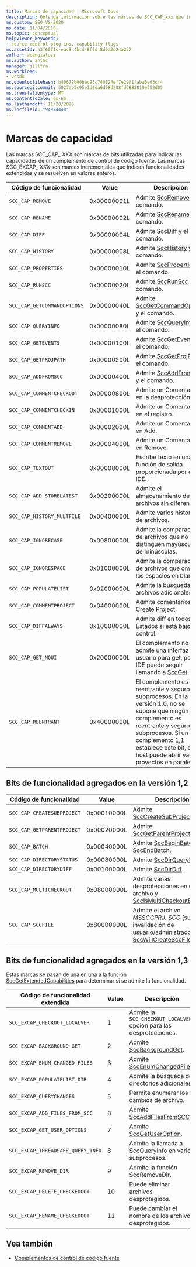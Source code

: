 ```yaml
---
title: Marcas de capacidad | Microsoft Docs
description: Obtenga información sobre las marcas de SCC_CAP_xxx que indican las capacidades de un complemento de control de código fuente y las marcas de SCC_EXCAP_xxx que indican funcionalidades extendidas.
ms.custom: SEO-VS-2020
ms.date: 11/04/2016
ms.topic: conceptual
helpviewer_keywords:
- source control plug-ins, capability flags
ms.assetid: a3f6071c-eac8-4bcd-8ffd-8d0a2d24a252
author: acangialosi
ms.author: anthc
manager: jillfra
ms.workload:
- vssdk
ms.openlocfilehash: b80672b00bec95c740824ef7e29f1faba0e63cf4
ms.sourcegitcommit: 5027eb5c95e1d2da6d08d208fd6883819ef52d05
ms.translationtype: MT
ms.contentlocale: es-ES
ms.lasthandoff: 11/20/2020
ms.locfileid: "94974448"
---
```

# <a name="capability-flags"></a>Marcas de capacidad
Las marcas SCC_CAP_ *XXX* son marcas de bits utilizadas para indicar las capacidades de un complemento de control de código fuente. Las marcas SCC_EXCAP_ *XXX* son marcas incrementales que indican funcionalidades extendidas y se resuelven en valores enteros.

|Código de funcionalidad|Value|Descripción|
|---------------------|-----------|-----------------|
|`SCC_CAP_REMOVE`|0x00000001L|Admite [SccRemove](../extensibility/sccremove-function.md) y el comando.|
|`SCC_CAP_RENAME`|0x00000002L|Admite [SccRename](../extensibility/sccrename-function.md) y el comando.|
|`SCC_CAP_DIFF`|0x00000004L|Admite [SccDiff](../extensibility/sccdiff-function.md) y el comando.|
|`SCC_CAP_HISTORY`|0x00000008L|Admite [SccHistory](../extensibility/scchistory-function.md) y el comando.|
|`SCC_CAP_PROPERTIES`|0x00000010L|Admite [SccProperties](../extensibility/sccproperties-function.md) y el comando.|
|`SCC_CAP_RUNSCC`|0x00000020L|Admite [SccRunScc](../extensibility/sccrunscc-function.md) y el comando.|
|`SCC_CAP_GETCOMMANDOPTIONS`|0x00000040L|Admite [SccGetCommandOptions](../extensibility/sccgetcommandoptions-function.md) y el comando.|
|`SCC_CAP_QUERYINFO`|0x00000080L|Admite [SccQueryInfo](../extensibility/sccqueryinfo-function.md) y el comando.|
|`SCC_CAP_GETEVENTS`|0x00000100L|Admite [SccGetEvents](../extensibility/sccgetevents-function.md) y el comando.|
|`SCC_CAP_GETPROJPATH`|0x00000200L|Admite [SccGetProjPath](../extensibility/sccgetprojpath-function.md) y el comando.|
|`SCC_CAP_ADDFROMSCC`|0x00000400L|Admite [SccAddFromScc](../extensibility/sccaddfromscc-function.md) y el comando.|
|`SCC_CAP_COMMENTCHECKOUT`|0x00000800L|Admite un Comentario en la desprotección.|
|`SCC_CAP_COMMENTCHECKIN`|0x00001000L|Admite un Comentario en el registro.|
|`SCC_CAP_COMMENTADD`|0x00002000L|Admite un Comentario en Add.|
|`SCC_CAP_COMMENTREMOVE`|0x00004000L|Admite un Comentario en Remove.|
|`SCC_CAP_TEXTOUT`|0x00008000L|Escribe texto en una función de salida proporcionada por el IDE.|
|`SCC_CAP_ADD_STORELATEST`|0x00200000L|Admite el almacenamiento de archivos sin diferencias.|
|`SCC_CAP_HISTORY_MULTFILE`|0x00400000L|Admite varios historiales de archivos.|
|`SCC_CAP_IGNORECASE`|0x00800000L|Admite la comparación de archivos que no distinguen mayúsculas de minúsculas.|
|`SCC_CAP_IGNORESPACE`|0x01000000L|Admite la comparación de archivos que omite los espacios en blanco.|
|`SCC_CAP_POPULATELIST`|0x02000000L|Admite la búsqueda de archivos adicionales.|
|`SCC_CAP_COMMENTPROJECT`|0x04000000L|Admite comentarios en Create Project.|
|`SCC_CAP_DIFFALWAYS`|0x10000000L|Admite diff en todos los Estados si está bajo control.|
|`SCC_CAP_GET_NOUI`|0x20000000L|El complemento no admite una interfaz de usuario para get, pero el IDE puede seguir llamando a [SccGet](../extensibility/sccget-function.md).|
|`SCC_CAP_REENTRANT`|0x40000000L|El complemento es reentrante y seguro para subprocesos. En la versión 1,0, no se supone que ningún complemento es reentrante y seguro para subprocesos. Si un complemento 1,1 establece este bit, el host puede abrir varios proyectos en paralelo.|

## <a name="capability-bits-added-in-version-12"></a>Bits de funcionalidad agregados en la versión 1,2

|Código de funcionalidad|Value|Descripción|
|---------------------|-----------|-----------------|
|`SCC_CAP_CREATESUBPROJECT`|0x00010000L|Admite [SccCreateSubProject](../extensibility/scccreatesubproject-function.md).|
|`SCC_CAP_GETPARENTPROJECT`|0x00020000L|Admite [SccGetParentProjectPath](../extensibility/sccgetparentprojectpath-function.md).|
|`SCC_CAP_BATCH`|0x00040000L|Admite [SccBeginBatch](../extensibility/sccbeginbatch-function.md) y [SccEndBatch](../extensibility/sccendbatch-function.md).|
|`SCC_CAP_DIRECTORYSTATUS`|0x00080000L|Admite [SccDirQueryInfo](../extensibility/sccdirqueryinfo-function.md).|
|`SCC_CAP_DIRECTORYDIFF`|0x00100000L|Admite [SccDirDiff](../extensibility/sccdirdiff-function.md).|
|`SCC_CAP_MULTICHECKOUT`|0x08000000L|Admite varias desprotecciones en un archivo y [SccIsMultiCheckoutEnabled](../extensibility/sccismulticheckoutenabled-function.md).|
|`SCC_CAP_SCCFILE`|0x80000000L|Admite el archivo *MSSCCPRJ. SCC* (sujeto a invalidación de usuario/administrador) y [SccWillCreateSccFile](../extensibility/sccwillcreatesccfile-function.md).|

## <a name="capability-bits-added-in-version-13"></a>Bits de funcionalidad agregados en la versión 1,3
 Estas marcas se pasan de una en una a la función [SccGetExtendedCapabilities](../extensibility/sccgetextendedcapabilities-function.md) para determinar si se admite la funcionalidad.

|Código de funcionalidad extendida|Value|Descripción|
|------------------------------|-----------|-----------------|
|`SCC_EXCAP_CHECKOUT_LOCALVER`|1|Admite la `SCC_CHECKOUT_LOCALVER` opción para las desprotecciones.|
|`SCC_EXCAP_BACKGROUND_GET`|2|Admite [SccBackgroundGet](../extensibility/sccbackgroundget-function.md).|
|`SCC_EXCAP_ENUM_CHANGED_FILES`|3|Admite [SccEnumChangedFiles](../extensibility/sccenumchangedfiles-function.md).|
|`SCC_EXCAP_POPULATELIST_DIR`|4|Admite la búsqueda de directorios adicionales.|
|`SCC_EXCAP_QUERYCHANGES`|5|Permite enumerar los cambios de archivo.|
|`SCC_EXCAP_ADD_FILES_FROM_SCC`|6|Admite [SccAddFilesFromSCC](../extensibility/sccaddfilesfromscc-function.md).|
|`SCC_EXCAP_GET_USER_OPTIONS`|7|Admite [SccGetUserOption](../extensibility/sccgetuseroption-function.md).|
|`SCC_EXCAP_THREADSAFE_QUERY_INFO`|8|Admite la llamada a SccQueryInfo en varios subprocesos.|
|`SCC_EXCAP_REMOVE_DIR`|9|Admite la función SccRemoveDir.|
|`SCC_EXCAP_DELETE_CHECKEDOUT`|10|Puede eliminar archivos desprotegidos.|
|`SCC_EXCAP_RENAME_CHECKEDOUT`|11|Puede cambiar el nombre de los archivos desprotegidos.|

## <a name="see-also"></a>Vea también
- [Complementos de control de código fuente](../extensibility/source-control-plug-ins.md)
